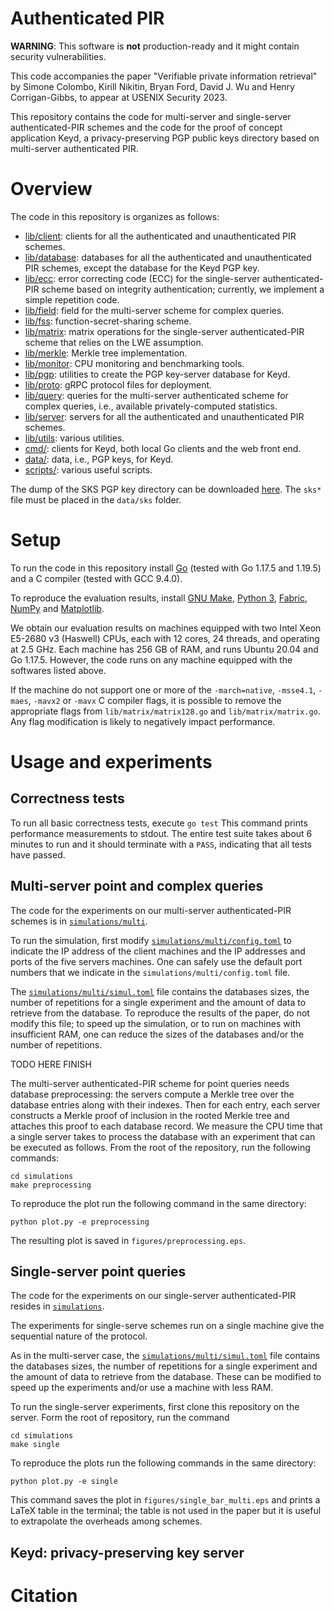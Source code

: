 # Authenticated PIR
**WARNING**: This software is **not** production-ready 
and it might contain security vulnerabilities.

This code accompanies the paper "Verifiable private information retrieval"
by Simone Colombo, Kirill Nikitin, 
Bryan Ford, David J. Wu and Henry Corrigan-Gibbs, to appear at USENIX Security
2023.

This repository contains the code for multi-server and
single-server authenticated-PIR schemes and the code
for the proof of concept application Keyd, 
a privacy-preserving PGP public keys directory based on multi-server 
authenticated PIR.


# Overview
The code in this repository is organizes as follows:

* [lib/client](lib/client): clients for all the authenticated and
unauthenticated PIR schemes.
* [lib/database](lib/database): databases for all the authenticated and
    unauthenticated PIR schemes, except the database for the Keyd PGP key.
* [lib/ecc](lib/ecc): error correcting code (ECC) for the
    single-server authenticated-PIR scheme based on integrity authentication;
    currently, we implement a simple repetition code.
* [lib/field](lib/field): field for the multi-server scheme for complex
    queries.
* [lib/fss](lib/fss): function-secret-sharing scheme.
* [lib/matrix](lib/matrix): matrix operations for the single-server
    authenticated-PIR scheme that relies on the LWE assumption.
* [lib/merkle](lib/merkle): Merkle tree implementation.
* [lib/monitor](lib/monitor): CPU monitoring and benchmarking tools.
* [lib/pgp](lib/pgp): utilities to create the PGP key-server database for Keyd. 
* [lib/proto](lib/proto): gRPC protocol files for deployment.
* [lib/query](lib/query): queries for the multi-server authenticated scheme for
    complex queries, i.e., available privately-computed statistics.
* [lib/server](lib/server): servers for all the authenticated and
    unauthenticated PIR schemes.
* [lib/utils](lib/utils): various utilities.
* [cmd/](cmd): clients for Keyd, both local Go clients and the web front end.
* [data/](data): data, i.e., PGP keys, for Keyd.
* [scripts/](scripts): various useful scripts.

The dump of the SKS PGP key directory can be downloaded
[here](https://drive.switch.ch/index.php/s/PoJANZvf1cOGnfS). 
The `sks*` file must be placed in the `data/sks` folder.

# Setup
To run the code in this repository
install [Go](https://go.dev/) (tested with Go 1.17.5 and 1.19.5)
and a C compiler (tested with GCC 9.4.0).

To reproduce the evaluation results, install 
[GNU Make](https://www.gnu.org/software/make/),
[Python 3](https://www.python.org/downloads/), 
[Fabric](https://www.fabfile.org/),
[NumPy](https://numpy.org/) and 
[Matplotlib](https://matplotlib.org/).

We obtain our evaluation results 
on machines equipped with two
Intel Xeon E5-2680 v3 (Haswell) CPUs, each with 12 cores, 24 threads,
and operating at 2.5 GHz. Each machine has 256 GB of RAM, and
runs Ubuntu 20.04 and Go 1.17.5.
However, the code runs on any machine equipped with the 
softwares listed above.

If the machine do not support one or more of the
`-march=native`, `-msse4.1`, `-maes`, `-mavx2` or `-mavx` C compiler flags,
it is possible to remove the appropriate flags from
`lib/matrix/matrix128.go` and `lib/matrix/matrix.go`. 
Any flag modification is likely to negatively impact performance.

# Usage and experiments

## Correctness tests
To run all basic correctness tests, execute
`go test`
This command prints performance measurements to stdout.
The entire test suite takes about 6 minutes to run and it should terminate with a `PASS`,
indicating that all tests have passed.

## Multi-server point and complex queries
The code for the experiments on our multi-server authenticated-PIR schemes
is in [`simulations/multi`](simulations/multi).

To run the simulation, first modify
[`simulations/multi/config.toml`](simulations/multi/config.toml)
to indicate the IP address of the client machines and the IP addresses and
ports of the five servers machines. One can safely use the default 
port numbers that we indicate in the `simulations/multi/config.toml` file.

The [`simulations/multi/simul.toml`](simulations/multi/simul.toml) 
file contains the databases sizes, 
the number of repetitions for a single experiment and the amount of data to 
retrieve from the database. To reproduce the results of the paper, 
do not modify this file; to speed up the simulation, or to run on machines with 
insufficient RAM, one can reduce the sizes of the databases and/or the number of
repetitions.

TODO HERE FINISH

The multi-server authenticated-PIR scheme 
for point queries needs database preprocessing:
the servers compute a Merkle
tree over the database entries along
with their indexes.
Then for each entry, each server constructs a Merkle proof
of inclusion in the rooted Merkle tree and attaches this proof
to each database record.
We measure the CPU time that a single server takes to process the database 
with an experiment that can be executed as follows. From the root 
of the repository, run the following commands:
```
cd simulations
make preprocessing
```

To reproduce the plot run the following command in the same directory:
```
python plot.py -e preprocessing
```
The resulting plot is saved in `figures/preprocessing.eps`.

## Single-server point queries
The code for the experiments on our single-server authenticated-PIR
resides in [`simulations`](simulations).

The experiments for single-serve schemes run on a single machine 
give the sequential nature of the protocol. 

As in the multi-server case, 
the [`simulations/multi/simul.toml`](simulations/multi/simul.toml) 
file contains the databases sizes, 
the number of repetitions for a single experiment and the amount of data to 
retrieve from the database. These can be modified to speed up the experiments
and/or use a machine with less RAM.

To run the single-server experiments, first clone this repository on the server. 
Form the root of repository, run the command
```
cd simulations
make single
```

To reproduce the plots run the following commands in the same directory:
```
python plot.py -e single
```
This command saves the plot in `figures/single_bar_multi.eps` and prints a LaTeX
table in the terminal; the table is not used in the paper but it is useful to
extrapolate the overheads among schemes.

## Keyd: privacy-preserving key server

# Citation
